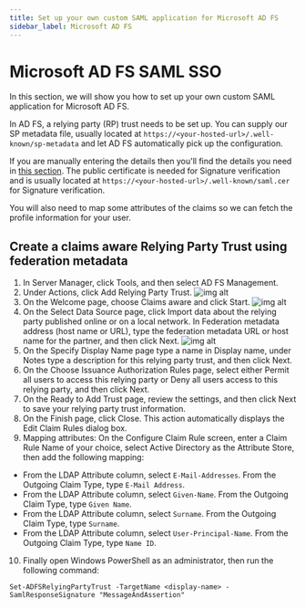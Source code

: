 ```yaml
---
title: Set up your own custom SAML application for Microsoft AD FS
sidebar_label: Microsoft AD FS
---
```


# Microsoft AD FS SAML SSO

In this section, we will show you how to set up your own custom SAML application for Microsoft AD FS.

In AD FS, a relying party (RP) trust needs to be set up. You can supply our SP metadata file, usually located at `https://<your-hosted-url>/.well-known/sp-metadata` and let AD FS automatically pick up the configuration.

If you are manually entering the details then you'll find the details you need in [this section](./generic-saml.md). The public certificate is needed for Signature verification and is usually located at `https://<your-hosted-url>/.well-known/saml.cer` for Signature verification.

You will also need to map some attributes of the claims so we can fetch the profile information for your user.

## Create a claims aware Relying Party Trust using federation metadata

1. In Server Manager, click Tools, and then select AD FS Management.
2. Under Actions, click Add Relying Party Trust.
   ![img alt](/img/sso-providers/adfs/addtrust1.png)
3. On the Welcome page, choose Claims aware and click Start.
   ![img alt](/img/sso-providers/adfs/addtrust2.png)
4. On the Select Data Source page, click Import data about the relying party published online or on a local network. In Federation metadata address (host name or URL), type the federation metadata URL or host name for the partner, and then click Next.
   ![img alt](/img/sso-providers/adfs/addtrust12.png)
5. On the Specify Display Name page type a name in Display name, under Notes type a description for this relying party trust, and then click Next.
6. On the Choose Issuance Authorization Rules page, select either Permit all users to access this relying party or Deny all users access to this relying party, and then click Next.
7. On the Ready to Add Trust page, review the settings, and then click Next to save your relying party trust information.
8. On the Finish page, click Close. This action automatically displays the Edit Claim Rules dialog box.
9. Mapping attributes:
   On the Configure Claim Rule screen, enter a Claim Rule Name of your choice, select Active Directory as the Attribute Store, then add the following mapping:

- From the LDAP Attribute column, select `E-Mail-Addresses`. From the Outgoing Claim Type, type `E-Mail Address`.
- From the LDAP Attribute column, select `Given-Name`. From the Outgoing Claim Type, type `Given Name`.
- From the LDAP Attribute column, select `Surname`. From the Outgoing Claim Type, type `Surname`.
- From the LDAP Attribute column, select `User-Principal-Name`. From the Outgoing Claim Type, type `Name ID`.

10. Finally open Windows PowerShell as an administrator, then run the following command:

`Set-ADFSRelyingPartyTrust -TargetName <display-name> -SamlResponseSignature "MessageAndAssertion"`
